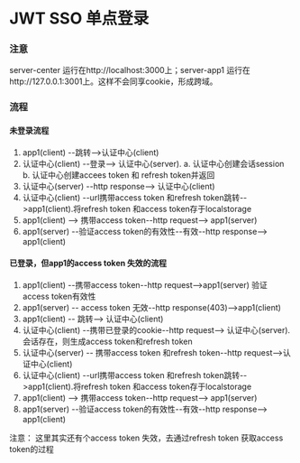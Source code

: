 # JWT SSO 单点登录

### 注意
server-center 运行在http://localhost:3000上；server-app1 运行在http://127.0.0.1:3001上。这样不会同享cookie，形成跨域。

### 流程

#### 未登录流程

1. app1(client) --跳转-->认证中心(client)
2. 认证中心(client) --登录--> 认证中心(server).
  a. 认证中心创建会话session
  b. 认证中心创建accees token 和 refresh token并返回
3. 认证中心(server) --http response--> 认证中心(client)
4. 认证中心(client) --url携带access token 和refresh token跳转-->app1(client).将refresh token 和access token存于localstorage
5. app1(client) --> 携带access token--http request--> app1(server)
6. app1(server) --验证access token的有效性--有效--http response--> app1(client)

#### 已登录，但app1的access token 失效的流程

1. app1(client) --携带access token--http request-->app1(server) 验证access token有效性
2. app1(server) -- access token 无效--http response(403)-->app1(client)
3. app1(client) -- 跳转--> 认证中心(client)
4. 认证中心(client) --携带已登录的cookie--http request--> 认证中心(server).会话存在，则生成access token和refresh token
5. 认证中心(server) -- 携带access token 和refresh token--http request-->认证中心(client)
6. 认证中心(client) --url携带access token 和refresh token跳转-->app1(client).将refresh token 和access token存于localstorage
7. app1(client) --> 携带access token--http request--> app1(server)
8. app1(server) --验证access token的有效性--有效--http response--> app1(client)

注意： 这里其实还有个access token 失效，去通过refresh token 获取access token的过程
